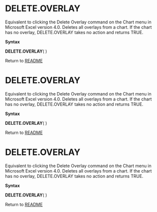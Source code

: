 # DELETE.OVERLAY

Equivalent to clicking the Delete Overlay command on the Chart menu in
Microsoft Excel version 4.0. Deletes all overlays from a chart. If the
chart has no overlay, DELETE.OVERLAY takes no action and returns TRUE.

**Syntax**

**DELETE.OVERLAY**( )



Return to [README](README.md#D)

# DELETE.OVERLAY

Equivalent to clicking the Delete Overlay command on the Chart menu in
Microsoft Excel version 4.0. Deletes all overlays from a chart. If the
chart has no overlay, DELETE.OVERLAY takes no action and returns TRUE.

**Syntax**

**DELETE.OVERLAY**( )



Return to [README](README.md#D)

# DELETE.OVERLAY

Equivalent to clicking the Delete Overlay command on the Chart menu in
Microsoft Excel version 4.0. Deletes all overlays from a chart. If the
chart has no overlay, DELETE.OVERLAY takes no action and returns TRUE.

**Syntax**

**DELETE.OVERLAY**( )



Return to [README](README.md#D)

